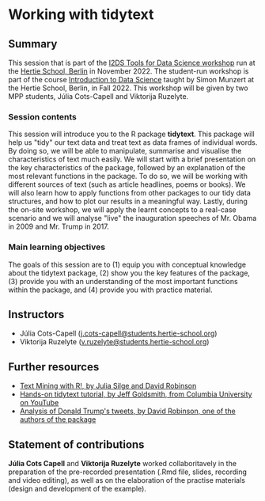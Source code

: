 # Working with tidytext


## Summary

This session that is part of the [I2DS Tools for Data Science workshop](https://github.com/intro-to-data-science-22-workshop) run at the [Hertie School, Berlin](https://www.hertie-school.org/en/) in November 2022. The student-run workshop is part of the course [Introduction to Data Science](https://github.com/intro-to-data-science-22) taught by Simon Munzert at the Hertie School, Berlin, in Fall 2022. This workshop will be given by two MPP students, Júlia Cots-Capell and Viktorija Ruzelyte. 

### Session contents

This session will introduce you to the R package **tidytext**. This package will help us "tidy" our text data and treat text as data frames of individual words. By doing so, we will be able to manipulate, summarise and visualise the characteristics of text much easily. We will start with a brief presentation on the key characteristics of the package, followed by an explanation of the most relevant functions in the package. To do so, we will be working with different sources of text (such as article headlines, poems or books). We will also learn how to apply functions from other packages to our tidy data structures, and how to plot our results in a meaningful way. Lastly, during the on-site workshop, we will apply the learnt concepts to a real-case scenario and we will analyse "live" the inauguration speeches of Mr. Obama in 2009 and Mr. Trump in 2017.  


### Main learning objectives

The goals of this session are to (1) equip you with conceptual knowledge about the tidytext package, (2) show you the key features of the package, (3) provide you with an understanding of the most important functions within the package, and (4) provide you with practice material. 


## Instructors

- Júlia Cots-Capell (j.cots-capell@students.hertie-school.org)
- Viktorija Ruzelyte (v.ruzelyte@students.hertie-school.org)


## Further resources

- [Text Mining with R!, by Julia Silge and David Robinson](https://www.tidytextmining.com/)
- [Hands-on tidytext tutorial, by Jeff Goldsmith, from Columbia University on YouTube](https://www.youtube.com/watch?v=Udp2WlvuWHo&amp;t=645s)
- [Analysis of Donald Trump's tweets, by David Robinson, one of the authors of the package](http://varianceexplained.org/r/trump-tweets/)


## Statement of contributions

**Júlia Cots Capell** and **Viktorija Ruzelyte** worked collaboritavely in the preparation of the pre-recorded presentation (.Rmd file, slides, recording and video editing), as well as on the elaboration of the practise materials (design and development of the example).
